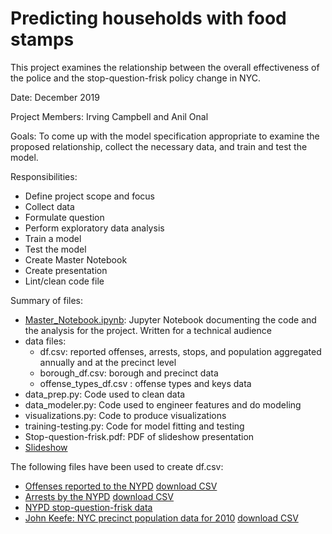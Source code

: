 # Predicting households with food stamps
This project examines the relationship between the overall effectiveness of the police and the stop-question-frisk policy change in NYC.

Date: December 2019

Project Members: Irving Campbell and Anil Onal

Goals: To come up with the model specification appropriate to examine the proposed relationship, collect the necessary data, and train and test the model.

Responsibilities:
 - Define project scope and focus
 - Collect data
 - Formulate question
 - Perform exploratory data analysis
 - Train a model
 - Test the model
 - Create Master Notebook
 - Create presentation
 - Lint/clean code file
      
Summary of files:
 - [Master_Notebook.ipynb](Master_Notebook.ipynb): Jupyter Notebook documenting the code and the analysis for the project. Written for a technical audience
 - data files:
     - df.csv: reported offenses, arrests, stops, and population aggregated annually and at the precinct level
     - borough_df.csv: borough and precinct data
     - offense_types_df.csv : offense types and keys data
 - data_prep.py: Code used to clean data
 - data_modeler.py: Code used to engineer features and do modeling
 - visualizations.py: Code to produce visualizations
 - training-testing.py: Code for model fitting and testing
 - Stop-question-frisk.pdf: PDF of slideshow presentation
 - [Slideshow](https://docs.google.com/presentation/d/1qCCb5k9CuM3CH0Y8Wq6eowyCYQgKv3oVReTsgcaw0Ok/)


The following files have been used to create df.csv: 
   - [Offenses reported to the NYPD](https://data.cityofnewyork.us/Public-Safety/NYPD-Complaint-Data-Historic/qgea-i56i)
      [download CSV](https://data.cityofnewyork.us/api/views/qgea-i56i/rows.csv?accessType=DOWNLOAD)
   - [Arrests by the NYPD](https://data.cityofnewyork.us/Public-Safety/NYPD-Arrests-Data-Historic-/8h9b-rp9u) 
      [download CSV](https://data.cityofnewyork.us/api/views/8h9b-rp9u/rows.csv?accessType=DOWNLOAD)
   - [NYPD stop-question-frisk data](https://www1.nyc.gov/site/nypd/stats/reports-analysis/stopfrisk.page) 
   - [John Keefe: NYC precinct population data for 2010](https://johnkeefe.net/nyc-police-precinct-and-census-data) 
       [download CSV](https://github.com/pinnnnnn/MAP_Spring_2016/blob/master/NYC_Blocks_2010CensusData_Plus_Precincts.csv)


